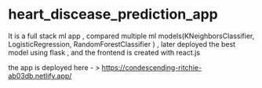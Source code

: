 # heart_discease_prediction_app
It is a full stack ml app , compared multiple ml models(KNeighborsClassifier, LogisticRegression, RandomForestClassifier ) , later deployed  the best model using flask , and the frontend is created with react.js 

the app is deployed here - > https://condescending-ritchie-ab03db.netlify.app/
